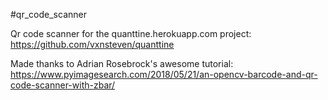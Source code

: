 #qr_code_scanner

Qr code scanner for the quanttine.herokuapp.com project: https://github.com/vxnsteven/quanttine

Made thanks to Adrian Rosebrock's awesome tutorial: https://www.pyimagesearch.com/2018/05/21/an-opencv-barcode-and-qr-code-scanner-with-zbar/
